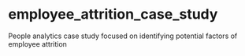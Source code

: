 # employee_attrition_case_study
People analytics case study focused on identifying potential factors of employee attrition
